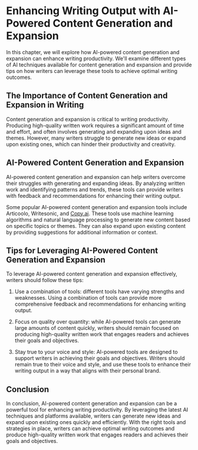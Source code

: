 Enhancing Writing Output with AI-Powered Content Generation and Expansion
============================================================================================================================

In this chapter, we will explore how AI-powered content generation and expansion can enhance writing productivity. We'll examine different types of AI techniques available for content generation and expansion and provide tips on how writers can leverage these tools to achieve optimal writing outcomes.

The Importance of Content Generation and Expansion in Writing
-------------------------------------------------------------

Content generation and expansion is critical to writing productivity. Producing high-quality written work requires a significant amount of time and effort, and often involves generating and expanding upon ideas and themes. However, many writers struggle to generate new ideas or expand upon existing ones, which can hinder their productivity and creativity.

AI-Powered Content Generation and Expansion
-------------------------------------------

AI-powered content generation and expansion can help writers overcome their struggles with generating and expanding ideas. By analyzing written work and identifying patterns and trends, these tools can provide writers with feedback and recommendations for enhancing their writing output.

Some popular AI-powered content generation and expansion tools include Articoolo, Writesonic, and [Copy.ai](http://Copy.ai). These tools use machine learning algorithms and natural language processing to generate new content based on specific topics or themes. They can also expand upon existing content by providing suggestions for additional information or context.

Tips for Leveraging AI-Powered Content Generation and Expansion
---------------------------------------------------------------

To leverage AI-powered content generation and expansion effectively, writers should follow these tips:

1. Use a combination of tools: different tools have varying strengths and weaknesses. Using a combination of tools can provide more comprehensive feedback and recommendations for enhancing writing output.

2. Focus on quality over quantity: while AI-powered tools can generate large amounts of content quickly, writers should remain focused on producing high-quality written work that engages readers and achieves their goals and objectives.

3. Stay true to your voice and style: AI-powered tools are designed to support writers in achieving their goals and objectives. Writers should remain true to their voice and style, and use these tools to enhance their writing output in a way that aligns with their personal brand.

Conclusion
----------

In conclusion, AI-powered content generation and expansion can be a powerful tool for enhancing writing productivity. By leveraging the latest AI techniques and platforms available, writers can generate new ideas and expand upon existing ones quickly and efficiently. With the right tools and strategies in place, writers can achieve optimal writing outcomes and produce high-quality written work that engages readers and achieves their goals and objectives.
